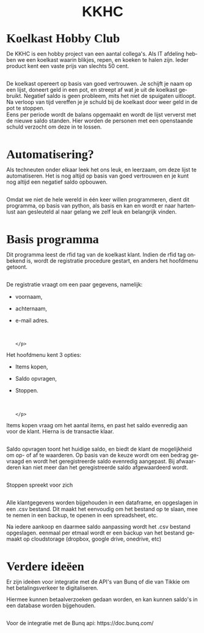 <!DOCTYPE HTML PUBLIC "-//W3C//DTD HTML 4.0 Transitional//EN">
<html>
<head>
	<meta http-equiv="content-type" content="text/html; charset=utf-8"/>
	<title></title>
	<meta name="generator" content="LibreOffice 6.1.2.1 (Linux)"/>
	<meta name="created" content="00:00:00"/>
	<meta name="changed" content="2018-10-20T11:51:39.015256178"/>
	<style type="text/css">
		@page { size: 21cm 29.7cm; margin-left: 2cm; margin-right: 1cm; margin-top: 1cm; margin-bottom: 1cm }
		p { margin-bottom: 0.25cm; line-height: 115%; background: transparent }
		h1 { margin-bottom: 0.21cm; background: transparent; page-break-after: avoid }
		h1.western { font-family: "Liberation Serif", serif; font-size: 24pt; font-weight: bold }
		h1.cjk { font-family: "DejaVu Sans"; font-size: 24pt; font-weight: bold }
		h1.ctl { font-family: "Noto Sans Devanagari"; font-size: 24pt; font-weight: bold }
	</style>
</head>
<body lang="nl-NL" link="#000080" vlink="#800000" dir="ltr"><p align="center" style="margin-top: 0.42cm; margin-bottom: 0.21cm; line-height: 100%; page-break-after: avoid">
<font face="Liberation Sans, sans-serif"><font size="6" style="font-size: 28pt"><b>KKHC</b></font></font></p>
<h1 class="western">Koelkast Hobby Club</h1>
<p>De KKHC is een hobby project van een aantal collega's. Als IT
afdeling hebben we een koelkast waarin blikjes, repen, en koeken te
halen zijn. Ieder product kent een vaste prijs van slechts 50 cent. 
</p>
<p><br/>
De koelkast opereert op basis van goed vertrouwen. Je
schijft je naam op een lijst, doneert geld in een pot, en streept af
wat je uit de koelkast gebruikt. Negatief saldo is geen probleem,
mits het niet de spuigaten uitloopt. Na verloop van tijd vereffen je
je schuld bij de koelkast door weer geld in de pot te stoppen. <br/>
Eens
per periode wordt de balans opgemaakt en wordt de lijst ververst met
de nieuwe saldo standen. Hier worden de personen met een openstaande
schuld verzocht om deze in te lossen. 
</p>
<h1 class="western">Automatisering?</h1>
<p>Als techneuten onder elkaar leek het ons leuk, en leerzaam, om
deze lijst te automatiseren. Het is nog altijd op basis van goed
vertrouwen en je kunt nog altijd een negatief saldo opbouwen. 
</p>
<p><br/>
Omdat we niet de hele wereld in één keer willen
programmeren, dient dit programma, op basis van python, als basis en
kan en wordt er naar hartenlust aan gesleuteld al naar gelang we zelf
leuk en belangrijk vinden. 
</p>
<h1 class="western">Basis programma</h1>
<p>Dit programma leest de rfid tag van de koelkast klant. Indien de
rfid tag onbekend is, wordt de registratie procedure gestart, en
anders het hoofdmenu getoont. 
</p>
<p><br/>
De registratie vraagt om een paar gegevens, namelijk: 
</p>
<ul>
	<li><p>voornaam,</p>
	<li><p>achternaam,</p>
	<li><p>e-mail adres. <br/>
<br/>
<br/>

	</p>
</ul>
<p>Het hoofdmenu kent 3 opties:</p>
<ul>
	<li><p>Items kopen, 
	</p>
	<li><p>Saldo opvragen,</p>
	<li><p>Stoppen. <br/>
<br/>
<br/>

	</p>
</ul>
<p>Items kopen vraag om het aantal items, en past het saldo evenredig
aan voor de klant. Hierna is de transactie klaar.</p>
<p> <br/>
Saldo opvragen toont het huidige saldo, en biedt de klant
de mogelijkheid om op- of af te waarderen. Op basis van de keuze
wordt om een bedrag gevraagd en wordt het geregistreerde saldo
evenredig aangepast. Bij afwaarderen kan niet meer dan het
geregistreerde saldo afgewaardeerd wordt. 
</p>
<p><br/>
Stoppen spreekt voor zich 
</p>
<p><br/>
Alle klantgegevens worden bijgehouden in een dataframe, en
opgeslagen in een .csv bestand. Dit maakt het eenvoudig om het
bestand op te slaan, mee te nemen in een backup, te openen in een
spreadsheet, etc. 
</p>
<p>Na iedere aankoop en daarmee saldo aanpassing wordt het .csv
bestand opgeslagen. eenmaal per etmaal wordt er een backup van het
bestand gemaakt op cloudstorage (dropbox, google drive, onedrive,
etc) 
</p>
<h1 class="western">Verdere ideëen</h1>
<p>Er zijn ideëen voor integratie met de API's van Bunq of die van
Tikkie om het betalingsverkeer te digitaliseren. 
</p>
<p>Hiermee kunnen betaalverzoeken gedaan worden, en kan kunnen
saldo's in een database worden bijgehouden. 
</p>
<p><br/>
Voor de integratie met de Bunq api: https://doc.bunq.com/ 
</p>
</body>
</html>